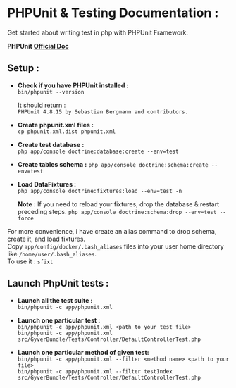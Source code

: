# PHPUnit & Testing Documentation :

Get started about writing test in php with PHPUnit Framework.

**PHPUnit [Official Doc](http://phpunit.de/manual/current/en/writing-tests-for-phpunit.html)**

## Setup :
    
* **Check if you have PHPUnit installed :**  
    `bin/phpunit --version`  
    
    It should return :  
    `PHPUnit 4.8.15 by Sebastian Bergmann and contributors.`

* **Create phpunit.xml files :**  
    `cp phpunit.xml.dist phpunit.xml`
    
* **Create test database :**  
    `php app/console doctrine:database:create --env=test`

* **Create tables schema :**
    `php app/console doctrine:schema:create --env=test`
    
* **Load DataFixtures :**  
    `php app/console doctrine:fixtures:load --env=test -n`
    
    **Note :** If you need to reload your fixtures, drop the database & restart preceding steps.
    `php app/console doctrine:schema:drop --env=test --force`

For more convenience, i have create an alias command to drop schema, create it, and load fixtures.  
Copy `app/config/docker/.bash_aliases` files into your user home directory like `/home/user/.bash_aliases`.  
To use it :  `sfixt`

## Launch PhpUnit tests :

* **Launch all the test suite :**  
    `bin/phpunit -c app/phpunit.xml`
    
* **Launch one particular test :**  
    `bin/phpunit -c app/phpunit.xml <path to your test file>`  
    `bin/phpunit -c app/phpunit.xml src/GyverBundle/Tests/Controller/DefaultControllerTest.php`  

* **Launch one particular method of given test:**  
    `bin/phpunit -c app/phpunit.xml --filter <method name> <path to your file>`  
    `bin/phpunit -c app/phpunit.xml --filter testIndex src/GyverBundle/Tests/Controller/DefaultControllerTest.php`  
